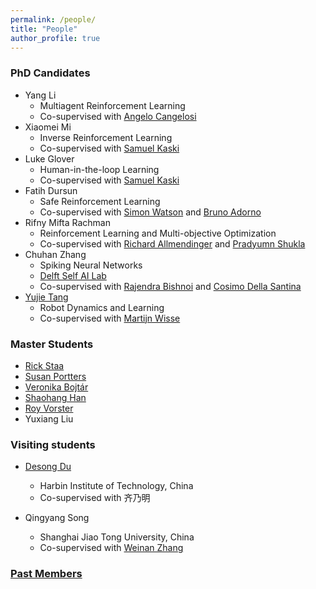 ```yaml
---
permalink: /people/
title: "People"
author_profile: true
---
```

### PhD Candidates

- Yang Li 
  - Multiagent Reinforcement Learning
  - Co-supervised with [Angelo Cangelosi](https://www.research.manchester.ac.uk/portal/angelo.cangelosi.html)
- Xiaomei Mi
  - Inverse Reinforcement Learning
  - Co-supervised with [Samuel Kaski](https://www.research.manchester.ac.uk/portal/samuel.kaski.html)
- Luke Glover
  - Human-in-the-loop Learning
  - Co-supervised with [Samuel Kaski](https://www.research.manchester.ac.uk/portal/samuel.kaski.html)
- Fatih Dursun 
  - Safe Reinforcement Learning
  - Co-supervised with [Simon Watson](https://www.research.manchester.ac.uk/portal/simon.watson.html) and [Bruno Adorno](https://www.research.manchester.ac.uk/portal/bruno.adorno.html)
- Rifny Mifta Rachman
  - Reinforcement Learning and Multi-objective Optimization
  - Co-supervised with [Richard Allmendinger](https://www.research.manchester.ac.uk/portal/richard.allmendinger.html) and [Pradyumn Shukla](https://www.research.manchester.ac.uk/portal/pradyumn.shukla.html)
- Chuhan Zhang 
  - Spiking Neural Networks
  - [Delft Self AI Lab](https://www.tudelft.nl/ai/self-lab?languageSelect=UK&searchCriteria[0][key]=keywords&searchCriteria[0][values][]=SELFLab&searchCriteria[1][key]=Resultsperpage&searchCriteria[1][values][]=50)
  - Co-supervised with [Rajendra Bishnoi](https://www.tudelft.nl/en/eemcs/the-faculty/departments/quantum-computer-engineering/sections/computer-engineering/staff/rajendra-bishnoi) and [Cosimo Della Santina](https://www.tudelft.nl/staff/c.dellasantina/?cHash=6a7f063abd53b619a886cf2f9c6e06be)
- [Yujie Tang](https://scholar.google.com/citations?user=wCc_YsUAAAAJ&hl=zh-CN)
  - Robot Dynamics and Learning
  - Co-supervised with [Martijn Wisse](https://www.tudelft.nl/staff/m.wisse/?cHash=41274e0e3907f9c9121d467c295c6c4d)


### Master Students
* [Rick Staa](https://www.linkedin.com/in/rickstaa/?originalSubdomain=nl)
* [Susan Portters](https://www.linkedin.com/in/susan-potters-6a2609176/?originalSubdomain=nl)
* [Veronika Bojtár](https://www.linkedin.com/in/veronika-bojt%C3%A1r-61b87a15b/?originalSubdomain=hu)
* [Shaohang Han](https://www.linkedin.com/in/shaohang-han-970747192/?originalSubdomain=cn)
* [Roy Vorster](https://www.linkedin.com/in/roy-vorster-8a00b1133/)
* Yuxiang Liu

### Visiting students 

- [Desong Du](https://scholar.google.com/citations?user=8P1k52MAAAAJ&hl=en) 
  - Harbin Institute of Technology, China
  - Co-supervised with 齐乃明

- Qingyang Song
  - Shanghai Jiao Tong University, China
  - Co-supervised with [Weinan Zhang](https://wnzhang.net/)



### [Past Members](https://panweihit.github.io/people/past)


